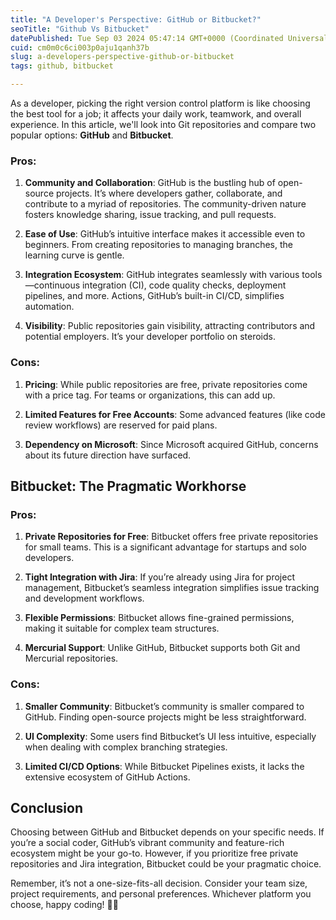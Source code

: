 ```yaml
---
title: "A Developer's Perspective: GitHub or Bitbucket?"
seoTitle: "Github Vs Bitbucket"
datePublished: Tue Sep 03 2024 05:47:14 GMT+0000 (Coordinated Universal Time)
cuid: cm0m0c6ci003p0aju1qanh37b
slug: a-developers-perspective-github-or-bitbucket
tags: github, bitbucket

---
```


As a developer, picking the right version control platform is like choosing the best tool for a job; it affects your daily work, teamwork, and overall experience. In this article, we'll look into Git repositories and compare two popular options: **GitHub** and **Bitbucket**.

### Pros:

1. **Community and Collaboration**: GitHub is the bustling hub of open-source projects. It’s where developers gather, collaborate, and contribute to a myriad of repositories. The community-driven nature fosters knowledge sharing, issue tracking, and pull requests.
    
2. **Ease of Use**: GitHub’s intuitive interface makes it accessible even to beginners. From creating repositories to managing branches, the learning curve is gentle.
    
3. **Integration Ecosystem**: GitHub integrates seamlessly with various tools—continuous integration (CI), code quality checks, deployment pipelines, and more. Actions, GitHub’s built-in CI/CD, simplifies automation.
    
4. **Visibility**: Public repositories gain visibility, attracting contributors and potential employers. It’s your developer portfolio on steroids.
    

### Cons:

1. **Pricing**: While public repositories are free, private repositories come with a price tag. For teams or organizations, this can add up.
    
2. **Limited Features for Free Accounts**: Some advanced features (like code review workflows) are reserved for paid plans.
    
3. **Dependency on Microsoft**: Since Microsoft acquired GitHub, concerns about its future direction have surfaced.
    

## Bitbucket: The Pragmatic Workhorse

### Pros:

1. **Private Repositories for Free**: Bitbucket offers free private repositories for small teams. This is a significant advantage for startups and solo developers.
    
2. **Tight Integration with Jira**: If you’re already using Jira for project management, Bitbucket’s seamless integration simplifies issue tracking and development workflows.
    
3. **Flexible Permissions**: Bitbucket allows fine-grained permissions, making it suitable for complex team structures.
    
4. **Mercurial Support**: Unlike GitHub, Bitbucket supports both Git and Mercurial repositories.
    

### Cons:

1. **Smaller Community**: Bitbucket’s community is smaller compared to GitHub. Finding open-source projects might be less straightforward.
    
2. **UI Complexity**: Some users find Bitbucket’s UI less intuitive, especially when dealing with complex branching strategies.
    
3. **Limited CI/CD Options**: While Bitbucket Pipelines exists, it lacks the extensive ecosystem of GitHub Actions.
    

## Conclusion

Choosing between GitHub and Bitbucket depends on your specific needs. If you’re a social coder, GitHub’s vibrant community and feature-rich ecosystem might be your go-to. However, if you prioritize free private repositories and Jira integration, Bitbucket could be your pragmatic choice.

Remember, it’s not a one-size-fits-all decision. Consider your team size, project requirements, and personal preferences. Whichever platform you choose, happy coding! 🚀🔗